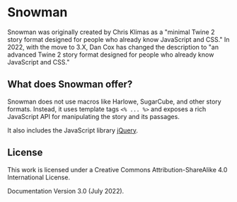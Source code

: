 # Snowman

Snowman was originally created by Chris Klimas as a "minimal Twine 2 story format designed for people who already know JavaScript and CSS." In 2022, with the move to 3.X, Dan Cox has changed the description to "an advanced Twine 2 story format designed for people who already know JavaScript and CSS."

## What does Snowman offer?

Snowman does not use macros like Harlowe, SugarCube, and other story formats. Instead, it uses template tags `<% ... %>` and exposes a rich JavaScript API for manipulating the story and its passages.

It also includes the JavaScript library [jQuery](https://jquery.com/).

## License

This work is licensed under a Creative Commons Attribution-ShareAlike 4.0 International License.

Documentation Version 3.0 (July 2022).

